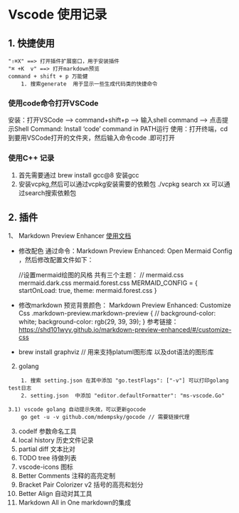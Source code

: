 # Vscode 使用记录

## 1. 快捷使用

    "⇧⌘X" ==> 打开插件扩展窗口，用于安装插件
    "⌘ +K  v" ==> 打开markdown预览
    command + shift + p 万能健
        1. 搜索generate  用于显示一些生成代码类的快捷命令


### 使用code命令打开VSCode

安装：打开VSCode –> command+shift+p –> 输入shell command –> 点击提示Shell Command: Install ‘code’ command in PATH运行
使用：打开终端，cd到要用VSCode打开的文件夹，然后输入命令code .即可打开

### 使用C++ 记录

1. 首先需要通过 brew install gcc@8 安装gcc
2. 安装vcpkg,然后可以通过vcpkg安装需要的依赖包
        ./vcpkg search xx 可以通过search搜索依赖包

## 2. 插件

1、 Markdown Preview Enhancer   [使用文档](https://shd101wyy.github.io/markdown-preview-enhanced/#/zh-cn/diagrams)

  * 修改配色 通过命令：Markdown Preview Enhanced: Open Mermaid Config ，然后修改配置文件如下：
 
     //设置mermaid绘图的风格 共有三个主题：
    // mermaid.css mermaid.dark.css  mermaid.forest.css
    MERMAID_CONFIG = {
        startOnLoad: true,
        theme: mermaid.forest.css
    }

  * 修改markdown 预览背景颜色： Markdown Preview Enhanced: Customize Css
      .markdown-preview.markdown-preview {
      // background-color: white;
      background-color: rgb(29, 39, 39);
      }
      参考链接：https://shd101wyy.github.io/markdown-preview-enhanced/#/customize-css

  * brew install graphviz   // 用来支持platuml图形库 以及dot语法的图形库

2. golang 

```
    1. 搜索 setting.json 在其中添加 "go.testFlags": ["-v"] 可以打印golang test日志
    2. setting.json  中添加 "editor.defaultFormatter": "ms-vscode.Go"

```
    3.1) vscode golang 自动提示失效，可以更新gocode
        go get -u -v github.com/mdempsky/gocode // 需要链接代理

3. codelf 参数命名工具
4. local history 历史文件记录
5. partial diff  文本比对
6. TODO tree  待做列表
7. vscode-icons  图标
8. Better Comments 注释的高亮定制
9. Bracket Pair Colorizer v2 括号的高亮和划分
10. Better Align  自动对其工具
11. Markdown All in One  markdown的集成
